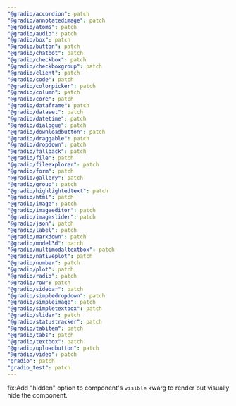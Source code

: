 ```yaml
---
"@gradio/accordion": patch
"@gradio/annotatedimage": patch
"@gradio/atoms": patch
"@gradio/audio": patch
"@gradio/box": patch
"@gradio/button": patch
"@gradio/chatbot": patch
"@gradio/checkbox": patch
"@gradio/checkboxgroup": patch
"@gradio/client": patch
"@gradio/code": patch
"@gradio/colorpicker": patch
"@gradio/column": patch
"@gradio/core": patch
"@gradio/dataframe": patch
"@gradio/dataset": patch
"@gradio/datetime": patch
"@gradio/dialogue": patch
"@gradio/downloadbutton": patch
"@gradio/draggable": patch
"@gradio/dropdown": patch
"@gradio/fallback": patch
"@gradio/file": patch
"@gradio/fileexplorer": patch
"@gradio/form": patch
"@gradio/gallery": patch
"@gradio/group": patch
"@gradio/highlightedtext": patch
"@gradio/html": patch
"@gradio/image": patch
"@gradio/imageeditor": patch
"@gradio/imageslider": patch
"@gradio/json": patch
"@gradio/label": patch
"@gradio/markdown": patch
"@gradio/model3d": patch
"@gradio/multimodaltextbox": patch
"@gradio/nativeplot": patch
"@gradio/number": patch
"@gradio/plot": patch
"@gradio/radio": patch
"@gradio/row": patch
"@gradio/sidebar": patch
"@gradio/simpledropdown": patch
"@gradio/simpleimage": patch
"@gradio/simpletextbox": patch
"@gradio/slider": patch
"@gradio/statustracker": patch
"@gradio/tabitem": patch
"@gradio/tabs": patch
"@gradio/textbox": patch
"@gradio/uploadbutton": patch
"@gradio/video": patch
"gradio": patch
"gradio_test": patch
---
```


fix:Add "hidden" option to component's `visible` kwarg to render but visually hide the component.
